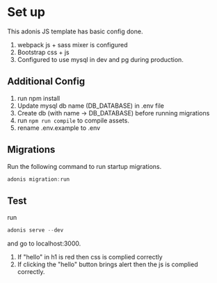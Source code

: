 # Set up
This adonis JS template has basic config done.
1. webpack js + sass mixer is configured
2. Bootstrap css + js
3. Configured to use mysql in dev and pg during production.

## Additional Config
1. run npm install
2. Update mysql db name (DB_DATABASE) in .env file
3. Create db (with name -> DB_DATABASE) before running migrations
4. run ```npm run compile``` to compile assets.
5. rename .env.example to .env

## Migrations
Run the following command to run startup migrations.

```js
adonis migration:run
```

## Test
run
```js
adonis serve --dev
```
and go to localhost:3000.
1. If "hello" in h1 is red then css is complied correctly
2. If clicking the "hello" button brings alert then the js is complied correctly.
